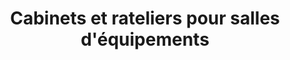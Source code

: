 ---
title: Cabinets et rateliers pour salles d'équipements
titre: Cabinets et rateliers pour salles d'équipements
identifiant: cabinets
---